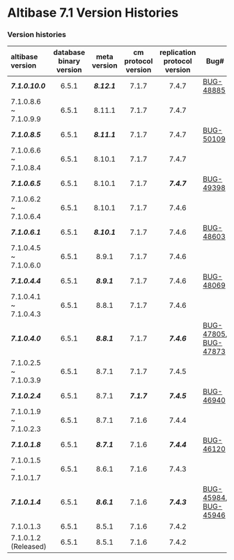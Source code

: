 # Altibase 7.1 Version Histories

### Version histories

| altibase version      | database binary version | meta version | cm protocol version | replication protocol version | Bug#                                                         |
| :-------------------- | :---------------------: | :----------: | :-----------------: | :--------------------------: | ------------------------------------------------------------ |
| ***7.1.0.10.0***      |          6.5.1          | ***8.12.1*** |        7.1.7        |            7.4.7             | [BUG-48885](https://github.com/ALTIBASE/Documents/blob/master/PatchNotes/Altibase_7.1/kor/Altibase_7_1_0_10_0_Patch_Notes.md#bug-48885) |
| 7.1.0.8.6 ~ 7.1.0.9.9 |          6.5.1          |    8.11.1    |        7.1.7        |            7.4.7             |                                                              |
| ***7.1.0.8.5***       |          6.5.1          | ***8.11.1*** |        7.1.7        |            7.4.7             | [BUG-50109 ](https://github.com/ALTIBASE/Documents/blob/master/PatchNotes/Altibase_7.1/kor/Altibase_7_1_0_8_5_Patch_Notes.md#bug-50109-%EC%9D%B4%EC%A4%91%ED%99%94-%EB%B6%80%EA%B0%80%EA%B8%B0%EB%8A%A5%EC%9C%BC%EB%A1%9C-receive%5C_only-%EC%98%B5%EC%85%98-%EC%A0%9C%EA%B3%B5) |
| 7.1.0.6.6 ~ 7.1.0.8.4 |          6.5.1          |    8.10.1    |        7.1.7        |            7.4.7             |                                                              |
| ***7.1.0.6.5***       |          6.5.1          |    8.10.1    |        7.1.7        |         ***7.4.7***          | [BUG-49398](https://github.com/ALTIBASE/Documents/blob/master/PatchNotes/Altibase_7.1/kor/Altibase_7_1_0_6_5_Patch_Notes.md#bug-49398ddl-%EB%B3%B5%EC%A0%9C-%EC%8B%A4%ED%96%89-%EC%8B%9C-%ED%85%8C%EC%9D%B4%EB%B8%94-%EC%9E%A0%EA%B8%88-%ED%9A%8D%EB%93%9D-%EC%8B%A4%ED%8C%A8-%EB%98%90%EB%8A%94-%EA%B5%90%EC%B0%A9-%EC%83%81%ED%83%9Cdeadlock%EB%A5%BC-%EC%82%AC%EC%9C%A0%EB%A1%9C-%EC%9D%BC%EC%8B%9C%EC%A0%81%EC%9C%BC%EB%A1%9C-ddl-%EC%88%98%ED%96%89%EC%9D%B4-%EC%8B%A4%ED%8C%A8%ED%95%98%EB%8A%94-%EA%B2%BD%EC%9A%B0-%EC%9E%AC%EC%8B%9C%EB%8F%84%ED%95%98%EB%8A%94-%EA%B8%B0%EB%8A%A5%EC%9D%84-%EC%B6%94%EA%B0%80%ED%95%A9%EB%8B%88%EB%8B%A4) |
| 7.1.0.6.2 ~ 7.1.0.6.4 |          6.5.1          |    8.10.1    |        7.1.7        |            7.4.6             |                                                              |
| ***7.1.0.6.1***       |          6.5.1          | ***8.10.1*** |        7.1.7        |            7.4.6             | [BUG-48603](https://github.com/ALTIBASE/Documents/blob/master/PatchNotes/Altibase_7.1/kor/Altibase_7_1_0_6_1_Patch_Notes.md#bug-48603%EC%9E%AC%EC%82%AC%EC%9A%A9%EB%90%9C-table-oid%EA%B0%80-%EC%9D%B4%EC%A4%91%ED%99%94-%EA%B0%AD%EC%97%90-%ED%8F%AC%ED%95%A8%EB%90%98%EC%96%B4-%EC%9E%88%EB%8A%94-%EA%B2%BD%EC%9A%B0-the-row-already-exists-in-a-unique-index-%EC%97%90%EB%9F%AC%EA%B0%80-%EB%B0%9C%EC%83%9D%ED%95%98%EB%A9%B0-%EC%9D%B4%EC%A4%91%ED%99%94-%EC%8B%9C%EC%9E%91%EC%9D%B4-%EC%8B%A4%ED%8C%A8%ED%95%A9%EB%8B%88%EB%8B%A4) |
| 7.1.0.4.5 ~ 7.1.0.6.0 |          6.5.1          |    8.9.1     |        7.1.7        |            7.4.6             |                                                              |
| ***7.1.0.4.4***       |          6.5.1          | ***8.9.1***  |        7.1.7        |            7.4.6             | [BUG-48069](https://github.com/ALTIBASE/Documents/blob/master/PatchNotes/Altibase_7.1/kor/Altibase_7_1_0_4_4_Patch_Notes.md#bug-48069-geometry-%EC%BB%AC%EB%9F%BC%EC%9D%B4-%ED%8F%AC%ED%95%A8%EB%90%9C-%ED%85%8C%EC%9D%B4%EB%B8%94%EC%9D%84-%EC%9D%B4%EC%A4%91%ED%99%94-start%ED%95%9C-%ED%9B%84-%EC%9D%B4%EC%A4%91%ED%99%94-stop-start%EB%A5%BC-%EB%8B%A4%EC%8B%9C-%ED%95%98%EB%A9%B4-start%EA%B0%80-%EC%8B%A4%ED%8C%A8%ED%95%A9%EB%8B%88%EB%8B%A4) |
| 7.1.0.4.1 ~ 7.1.0.4.3 |          6.5.1          |    8.8.1     |        7.1.7        |            7.4.6             |                                                              |
| ***7.1.0.4.0***       |          6.5.1          | ***8.8.1***  |        7.1.7        |         ***7.4.6***          | [BUG-47805](https://github.com/ALTIBASE/Documents/blob/master/PatchNotes/Altibase_7.1/kor/Altibase_7_1_0_4_0_Patch_Notes.md#bug-47805-sridspatial-reference-identifier-interface-%EC%A7%80%EC%9B%90), [BUG-47873](https://github.com/ALTIBASE/Documents/blob/master/PatchNotes/Altibase_7.1/kor/Altibase_7_1_0_4_0_Patch_Notes.md#bug-47873-geometry-%EC%BB%AC%EB%9F%BC%EC%9D%98-srid-%EC%86%8D%EC%84%B1%EC%97%90-%EB%8C%80%ED%95%B4%EC%84%9C-replication--%EC%A7%80%EC%9B%90) |
| 7.1.0.2.5 ~ 7.1.0.3.9 |          6.5.1          |    8.7.1     |        7.1.7        |            7.4.5             |                                                              |
| ***7.1.0.2.4***       |          6.5.1          |    8.7.1     |     ***7.1.7***     |         ***7.4.5***          | [BUG-46940](https://github.com/ALTIBASE/Documents/blob/master/PatchNotes/Altibase_7.1/kor/Altibase_7_1_0_2_4_Patch_Notes.md#bug-46940-%EC%9D%B4%EC%A4%91%ED%99%94-start%ED%9B%84-xlog%EA%B0%80-receiver%EB%A1%9C-%EC%A0%84%EC%86%A1%ED%95%98%EC%A7%80-%EC%95%8A%EB%8A%94-%EB%AC%B8%EC%A0%9C%EA%B0%80-%EC%9E%88%EC%8A%B5%EB%8B%88%EB%8B%A4) |
| 7.1.0.1.9 ~ 7.1.0.2.3 |          6.5.1          |    8.7.1     |        7.1.6        |            7.4.4             |                                                              |
| ***7.1.0.1.8***       |          6.5.1          | ***8.7.1***  |        7.1.6        |         ***7.4.4***          | [BUG-46120](https://github.com/ALTIBASE/Documents/blob/master/PatchNotes/Altibase_7.1/kor/Altibase_7_1_0_1_8_Patch_Notes.md#bug-46120-active-server%EC%99%80-standby-server%EC%9D%98-%ED%95%B4%EC%8B%9C-%ED%8C%8C%ED%8B%B0%EC%85%98%EB%93%9C-%ED%85%8C%EC%9D%B4%EB%B8%94%EC%9D%98-%ED%8C%8C%ED%8B%B0%EC%85%98-%EA%B0%9C%EC%88%98%EA%B0%80-%EB%8B%A4%EB%A5%B8-%EA%B2%BD%EC%9A%B0-%EC%9D%B4%EC%A4%91%ED%99%94%EA%B0%80-%EC%8B%A4%ED%8C%A8%ED%95%B4%EC%95%BC-%ED%95%A9%EB%8B%88%EB%8B%A4) |
| 7.1.0.1.5 ~ 7.1.0.1.7 |          6.5.1          |    8.6.1     |        7.1.6        |            7.4.3             |                                                              |
| ***7.1.0.1.4***       |          6.5.1          | ***8.6.1***  |        7.1.6        |         ***7.4.3***          | [BUG-45984](https://github.com/ALTIBASE/Documents/blob/master/PatchNotes/Altibase_7.1/kor/Altibase_7_1_0_1_4_Patch_Notes.md#bug-45984-%EC%9D%B4%EC%A4%91%ED%99%94%EC%97%90%EC%84%9C-infinibandib-%ED%86%B5%EC%8B%A0-%EB%B0%A9%EB%B2%95%EC%9D%84-%EC%A7%80%EC%9B%90%ED%95%9C%EB%8B%A4), [BUG-45946](https://github.com/ALTIBASE/Documents/blob/master/PatchNotes/Altibase_7.1/kor/Altibase_7_1_0_1_4_Patch_Notes.md#bug-45946-%EC%9D%B4%EC%A4%91%ED%99%94%EB%A5%BC-%ED%86%B5%ED%95%98%EC%97%AC-ddl-%EB%8F%99%EA%B8%B0%ED%99%94ddl-synchronization%EB%A5%BC-%ED%97%88%EC%9A%A9%ED%95%A9%EB%8B%88%EB%8B%A4) |
| 7.1.0.1.3             |          6.5.1          |    8.5.1     |        7.1.6        |            7.4.2             |                                                              |
| 7.1.0.1.2 (Released)  |          6.5.1          |    8.5.1     |        7.1.6        |            7.4.2             |                                                              |

